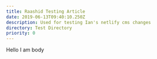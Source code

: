 ```yaml
---
title: Raashid Testing Article
date: 2019-06-13T09:40:10.250Z
description: Used for testing Ian's netlify cms changes
directory: Test Directory
priority: 0
---
```

Hello I am body
